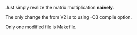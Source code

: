 Just simply realize the matrix multiplication **naively**.

The only change the from V2 is to using -O3 complie option. 

Only one modified file is Makefile.